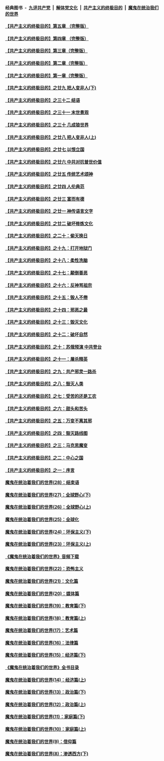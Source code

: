 ####  经典图书 &nbsp;-&nbsp; [九评共产党](../../../../9ping.md?t=08141032/blob/master/README.md?t=08141032) &nbsp;|&nbsp; [解体党文化](../../../../jtdwh.md?t=08141032/blob/master/README.md?t=08141032)  &nbsp;|&nbsp; [共产主义的终极目的](../../../../gczydzjmd.md?t=08141032/blob/master/README.md?t=08141032) &nbsp;|&nbsp; [魔鬼在统治我们的世界](../../../../mgztzwmdsj.md?t=08141032/blob/master/README.md?t=08141032) 

#### [【共产主义的终极目的】第五章 （完整版）](../pages/nsc422/n11428912.md?t=08141032) 

#### [【共产主义的终极目的】第四章 （完整版）](../pages/nsc422/n11428907.md?t=08141032) 

#### [【共产主义的终极目的】第三章（完整版）](../pages/nsc422/n11428848.md?t=08141032) 

#### [【共产主义的终极目的】第二章（完整版）](../pages/nsc422/n11428831.md?t=08141032) 

#### [【共产主义的终极目的】第一章（完整版）](../pages/nsc422/n11417651.md?t=08141032) 

#### [【共产主义的终极目的】之廿九 把人变非人(下)](../pages/nsc422/n11344140.md?t=08141032) 

#### [【共产主义的终极目的】之三十二 结语](../pages/nsc422/n11360535.md?t=08141032) 

#### [【共产主义的终极目的】之三十一 末世景观](../pages/nsc422/n11351129.md?t=08141032) 

#### [【共产主义的终极目的】之三十 几成狼世界](../pages/nsc422/n11348280.md?t=08141032) 

#### [【共产主义的终极目的】之廿八 把人变非人(上)](../pages/nsc422/n11340492.md?t=08141032) 

#### [【共产主义的终极目的】之廿七 以恨立国](../pages/nsc422/n11336944.md?t=08141032) 

#### [【共产主义的终极目的】之廿六 中共对抗普世价值](../pages/nsc422/n11324785.md?t=08141032) 

#### [【共产主义的终极目的】之廿五 传统艺术颂神](../pages/nsc422/n11296396.md?t=08141032) 

#### [【共产主义的终极目的】之廿四 人伦典范](../pages/nsc422/n11296397.md?t=08141032) 

#### [【共产主义的终极目的】之廿三 富而有德](../pages/nsc422/n11283598.md?t=08141032) 

#### [【共产主义的终极目的】之廿一 神传语言文字](../pages/nsc422/n11263265.md?t=08141032) 

#### [【共产主义的终极目的】之廿二 破坏修炼文化](../pages/nsc422/n11245728.md?t=08141032) 

#### [【共产主义的终极目的】之二十：偷天换日](../pages/nsc422/n11238846.md?t=08141032) 

#### [【共产主义的终极目的】之十九：打开地狱门](../pages/nsc422/n11206376.md?t=08141032) 

#### [【共产主义的终极目的】之十八：柔性洗脑](../pages/nsc422/n11199994.md?t=08141032) 

#### [【共产主义的终极目的】之十七：颠倒善恶](../pages/nsc422/n11179782.md?t=08141032) 

#### [【共产主义的终极目的】之十六：反神骂祖宗](../pages/nsc422/n11166798.md?t=08141032) 

#### [【共产主义的终极目的】之十五：毁人不倦](../pages/nsc422/n11166792.md?t=08141032) 

#### [【共产主义的终极目的】之十四：邪恶之最](../pages/nsc422/n11150249.md?t=08141032) 

#### [【共产主义的终极目的】之十三：毁灭文化](../pages/nsc422/n11135227.md?t=08141032) 

#### [【共产主义的终极目的】之十二：破坏自然](../pages/nsc422/n11135214.md?t=08141032) 

#### [【共产主义的终极目的】之十：苏俄预演 中共登台](../pages/nsc422/n11118424.md?t=08141032) 

#### [【共产主义的终极目的】之十一：屠杀精英](../pages/nsc422/n11118442.md?t=08141032) 

#### [【共产主义的终极目的】之九：共产邪灵一路杀](../pages/nsc422/n11114139.md?t=08141032) 

#### [【共产主义的终极目的】之八：毁灭人类](../pages/nsc422/n11108503.md?t=08141032) 

#### [【共产主义的终极目的】之七：受苦的还是工农](../pages/nsc422/n11101809.md?t=08141032) 

#### [【共产主义的终极目的】之六：甜头和苦头](../pages/nsc422/n11096971.md?t=08141032) 

#### [【共产主义的终极目的】之五：万变不离其邪](../pages/nsc422/n11091285.md?t=08141032) 

#### [【共产主义的终极目的】之四：毁灭路线图](../pages/nsc422/n11086284.md?t=08141032) 

#### [【共产主义的终极目的】之三：马克思魔变](../pages/nsc422/n11061941.md?t=08141032) 

#### [【共产主义的终极目的】之二：中心之国](../pages/nsc422/n11047728.md?t=08141032) 

#### [【共产主义的终极目的】之一：序言](../pages/nsc422/n11086077.md?t=08141032) 

#### [魔鬼在统治着我们的世界(28)：结束语](../pages/nsc422/n10936246.md?t=08141032) 

#### [魔鬼在统治着我们的世界(27)：全球野心(下)](../pages/nsc422/n10928319.md?t=08141032) 

#### [魔鬼在统治着我们的世界(26)：全球野心(上)](../pages/nsc422/n10900318.md?t=08141032) 

#### [魔鬼在统治着我们的世界(25)：全球化](../pages/nsc422/n10788205.md?t=08141032) 

#### [魔鬼在统治着我们的世界(24)：环保主义(下)](../pages/nsc422/n10695307.md?t=08141032) 

#### [魔鬼在统治着我们的世界(23)：环保主义(上)](../pages/nsc422/n10688613.md?t=08141032) 

#### [《魔鬼在统治着我们的世界》音频下载](../pages/nsc422/n10635553.md?t=08141032) 

#### [魔鬼在统治着我们的世界(22)：恐怖主义](../pages/nsc422/n10614727.md?t=08141032) 

#### [魔鬼在统治着我们的世界(21)：文化篇](../pages/nsc422/n10597706.md?t=08141032) 

#### [魔鬼在统治着我们的世界(20)：媒体篇](../pages/nsc422/n10586579.md?t=08141032) 

#### [魔鬼在统治着我们的世界(19)：教育篇(下)](../pages/nsc422/n10564808.md?t=08141032) 

#### [魔鬼在统治着我们的世界(18)：教育篇(上)](../pages/nsc422/n10526970.md?t=08141032) 

#### [魔鬼在统治着我们的世界(17)：艺术篇](../pages/nsc422/n10499093.md?t=08141032) 

#### [魔鬼在统治着我们的世界(16)：法律篇](../pages/nsc422/n10485969.md?t=08141032) 

#### [魔鬼在统治着我们的世界(15)：经济篇(下)](../pages/nsc422/n10469975.md?t=08141032) 

#### [《魔鬼在统治着我们的世界》全书目录](../pages/nsc422/n10464261.md?t=08141032) 

#### [魔鬼在统治着我们的世界(14)：经济篇(上)](../pages/nsc422/n10457370.md?t=08141032) 

#### [魔鬼在统治着我们的世界(13)：政治篇(下)](../pages/nsc422/n10448270.md?t=08141032) 

#### [魔鬼在统治着我们的世界(12)：政治篇(上)](../pages/nsc422/n10444576.md?t=08141032) 

#### [魔鬼在统治着我们的世界(11)：家庭篇(下)](../pages/nsc422/n10440961.md?t=08141032) 

#### [魔鬼在统治着我们的世界(10)：家庭篇(上)](../pages/nsc422/n10435448.md?t=08141032) 

#### [魔鬼在统治着我们的世界(9)：信仰篇](../pages/nsc422/n10432159.md?t=08141032) 

#### [魔鬼在统治着我们的世界(8)：渗透西方(下)](../pages/nsc422/n10429603.md?t=08141032) 

